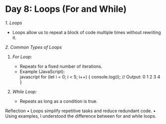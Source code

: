 # Day 8: Loops (For and While)  

 *1. Loops*  
- Loops allow us to repeat a block of code multiple times without rewriting it.  

 *2. Common Types of Loops*  
1. *For Loop:*  
   - Repeats for a fixed number of iterations.  
   - Example (JavaScript):  
     javascript
     for (let i = 0; i < 5; i++) {
         console.log(i); // Output: 0 1 2 3 4
     }
       
2. *While Loop:*  
   - Repeats as long as a condition is true.  
  
Reflection
	•	Loops simplify repetitive tasks and reduce redundant code.
	•	Using examples, I understood the difference between for and while loops.
